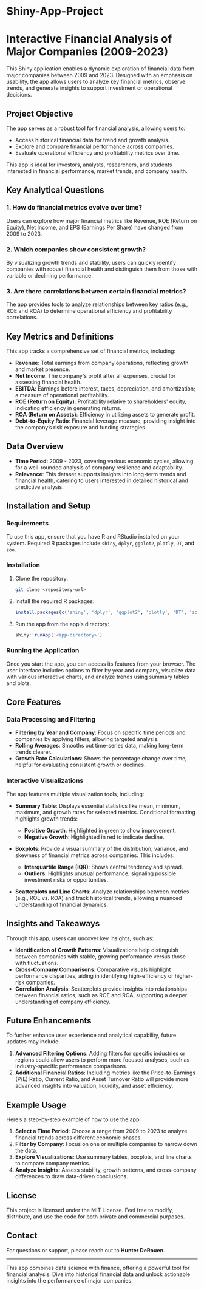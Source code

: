 # Shiny-App-Project

# Interactive Financial Analysis of Major Companies (2009-2023)

This Shiny application enables a dynamic exploration of financial data from major companies between 2009 and 2023. Designed with an emphasis on usability, the app allows users to analyze key financial metrics, observe trends, and generate insights to support investment or operational decisions.

## Project Objective

The app serves as a robust tool for financial analysis, allowing users to:
- Access historical financial data for trend and growth analysis.
- Explore and compare financial performance across companies.
- Evaluate operational efficiency and profitability metrics over time.
  
This app is ideal for investors, analysts, researchers, and students interested in financial performance, market trends, and company health.

## Key Analytical Questions

### 1. How do financial metrics evolve over time?
Users can explore how major financial metrics like Revenue, ROE (Return on Equity), Net Income, and EPS (Earnings Per Share) have changed from 2009 to 2023.

### 2. Which companies show consistent growth?
By visualizing growth trends and stability, users can quickly identify companies with robust financial health and distinguish them from those with variable or declining performance.

### 3. Are there correlations between certain financial metrics?
The app provides tools to analyze relationships between key ratios (e.g., ROE and ROA) to determine operational efficiency and profitability correlations.

## Key Metrics and Definitions

This app tracks a comprehensive set of financial metrics, including:

- **Revenue**: Total earnings from company operations, reflecting growth and market presence.
- **Net Income**: The company's profit after all expenses, crucial for assessing financial health.
- **EBITDA**: Earnings before interest, taxes, depreciation, and amortization; a measure of operational profitability.
- **ROE (Return on Equity)**: Profitability relative to shareholders' equity, indicating efficiency in generating returns.
- **ROA (Return on Assets)**: Efficiency in utilizing assets to generate profit.
- **Debt-to-Equity Ratio**: Financial leverage measure, providing insight into the company’s risk exposure and funding strategies.

## Data Overview

- **Time Period**: 2009 - 2023, covering various economic cycles, allowing for a well-rounded analysis of company resilience and adaptability.
- **Relevance**: This dataset supports insights into long-term trends and financial health, catering to users interested in detailed historical and predictive analysis.

## Installation and Setup

### Requirements

To use this app, ensure that you have R and RStudio installed on your system. Required R packages include `shiny`, `dplyr`, `ggplot2`, `plotly`, `DT`, and `zoo`.

### Installation

1. Clone the repository:

    ```bash
    git clone <repository-url>
    ```

2. Install the required R packages:

    ```r
    install.packages(c('shiny', 'dplyr', 'ggplot2', 'plotly', 'DT', 'zoo'))
    ```

3. Run the app from the app's directory:

    ```r
    shiny::runApp('<app-directory>')
    ```

### Running the Application

Once you start the app, you can access its features from your browser. The user interface includes options to filter by year and company, visualize data with various interactive charts, and analyze trends using summary tables and plots.

## Core Features

### Data Processing and Filtering

- **Filtering by Year and Company**: Focus on specific time periods and companies by applying filters, allowing targeted analysis.
- **Rolling Averages**: Smooths out time-series data, making long-term trends clearer.
- **Growth Rate Calculations**: Shows the percentage change over time, helpful for evaluating consistent growth or declines.

### Interactive Visualizations

The app features multiple visualization tools, including:

- **Summary Table**: Displays essential statistics like mean, minimum, maximum, and growth rates for selected metrics. Conditional formatting highlights growth trends:
    - **Positive Growth**: Highlighted in green to show improvement.
    - **Negative Growth**: Highlighted in red to indicate decline.

- **Boxplots**: Provide a visual summary of the distribution, variance, and skewness of financial metrics across companies. This includes:
    - **Interquartile Range (IQR)**: Shows central tendency and spread.
    - **Outliers**: Highlights unusual performance, signaling possible investment risks or opportunities.

- **Scatterplots and Line Charts**: Analyze relationships between metrics (e.g., ROE vs. ROA) and track historical trends, allowing a nuanced understanding of financial dynamics.

## Insights and Takeaways

Through this app, users can uncover key insights, such as:

- **Identification of Growth Patterns**: Visualizations help distinguish between companies with stable, growing performance versus those with fluctuations.
- **Cross-Company Comparisons**: Comparative visuals highlight performance disparities, aiding in identifying high-efficiency or higher-risk companies.
- **Correlation Analysis**: Scatterplots provide insights into relationships between financial ratios, such as ROE and ROA, supporting a deeper understanding of company efficiency.

## Future Enhancements

To further enhance user experience and analytical capability, future updates may include:

1. **Advanced Filtering Options**: Adding filters for specific industries or regions could allow users to perform more focused analyses, such as industry-specific performance comparisons.
2. **Additional Financial Ratios**: Including metrics like the Price-to-Earnings (P/E) Ratio, Current Ratio, and Asset Turnover Ratio will provide more advanced insights into valuation, liquidity, and asset efficiency.

## Example Usage

Here’s a step-by-step example of how to use the app:

1. **Select a Time Period**: Choose a range from 2009 to 2023 to analyze financial trends across different economic phases.
2. **Filter by Company**: Focus on one or multiple companies to narrow down the data.
3. **Explore Visualizations**: Use summary tables, boxplots, and line charts to compare company metrics.
4. **Analyze Insights**: Assess stability, growth patterns, and cross-company differences to draw data-driven conclusions.

## License

This project is licensed under the MIT License. Feel free to modify, distribute, and use the code for both private and commercial purposes.

## Contact

For questions or support, please reach out to **Hunter DeRouen**.

---

This app combines data science with finance, offering a powerful tool for financial analysis. Dive into historical financial data and unlock actionable insights into the performance of major companies.
